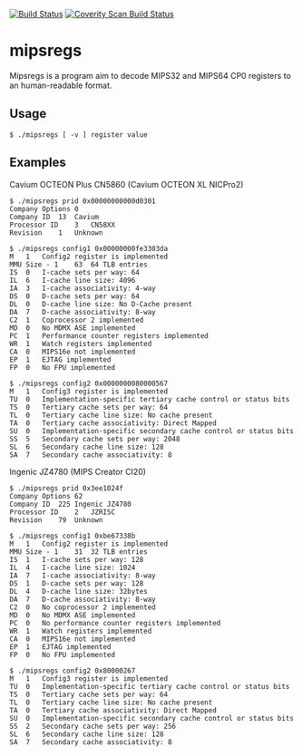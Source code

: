 [![Build Status](https://github.com/0intro/mipsregs/workflows/C/badge.svg)](https://github.com/0intro/mipsregs/actions/workflows/c.yml)
[![Coverity Scan Build Status](https://scan.coverity.com/projects/0intro-mipsregs/badge.svg)](https://scan.coverity.com/projects/0intro-mipsregs)

mipsregs
========

Mipsregs is a program aim to decode MIPS32 and MIPS64 CP0 registers to an human-readable format.

Usage
-----

```
$ ./mipsregs [ -v ] register value
```

Examples
-------

Cavium OCTEON Plus CN5860 (Cavium OCTEON XL NICPro2)

```
$ ./mipsregs prid 0x00000000000d0301
Company Options	0
Company ID	13	Cavium
Processor ID	3	CN58XX
Revision	1	Unknown
```

```
$ ./mipsregs config1 0x00000000fe3303da
M	1	Config2 register is implemented
MMU Size - 1	63	64 TLB entries
IS	0	I-cache sets per way: 64
IL	6	I-cache line size: 4096
IA	3	I-cache associativity: 4-way
DS	0	D-cache sets per way: 64
DL	0	D-cache line size: No D-Cache present
DA	7	D-cache associativity: 8-way
C2	1	Coprocessor 2 implemented
MD	0	No MDMX ASE implemented
PC	1	Performance counter registers implemented
WR	1	Watch registers implemented
CA	0	MIPS16e not implemented
EP	1	EJTAG implemented
FP	0	No FPU implemented
```

```
$ ./mipsregs config2 0x0000000080000567
M	1	Config3 register is implemented
TU	0	Implementation-specific tertiary cache control or status bits
TS	0	Tertiary cache sets per way: 64
TL	0	Tertiary cache line size: No cache present
TA	0	Tertiary cache associativity: Direct Mapped
SU	0	Implementation-specific secondary cache control or status bits
SS	5	Secondary cache sets per way: 2048
SL	6	Secondary cache line size: 128
SA	7	Secondary cache associativity: 8
```

Ingenic JZ4780 (MIPS Creator CI20)

```
$ ./mipsregs prid 0x3ee1024f
Company Options	62
Company ID	225	Ingenic JZ4780
Processor ID	2	JZRISC
Revision	79	Unknown
```

```
$ ./mipsregs config1 0xbe67338b
M	1	Config2 register is implemented
MMU Size - 1	31	32 TLB entries
IS	1	I-cache sets per way: 128
IL	4	I-cache line size: 1024
IA	7	I-cache associativity: 8-way
DS	1	D-cache sets per way: 128
DL	4	D-cache line size: 32bytes
DA	7	D-cache associativity: 8-way
C2	0	No coprocessor 2 implemented
MD	0	No MDMX ASE implemented
PC	0	No performance counter registers implemented
WR	1	Watch registers implemented
CA	0	MIPS16e not implemented
EP	1	EJTAG implemented
FP	0	No FPU implemented
```

```
$ ./mipsregs config2 0x80000267
M	1	Config3 register is implemented
TU	0	Implementation-specific tertiary cache control or status bits
TS	0	Tertiary cache sets per way: 64
TL	0	Tertiary cache line size: No cache present
TA	0	Tertiary cache associativity: Direct Mapped
SU	0	Implementation-specific secondary cache control or status bits
SS	2	Secondary cache sets per way: 256
SL	6	Secondary cache line size: 128
SA	7	Secondary cache associativity: 8
```
